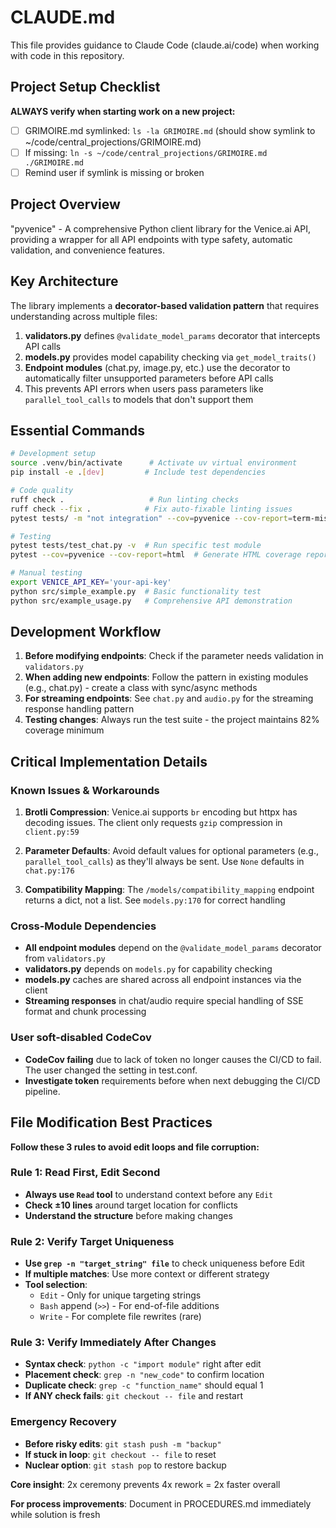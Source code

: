 # CLAUDE.md

This file provides guidance to Claude Code (claude.ai/code) when working with code in this repository.

## Project Setup Checklist

**ALWAYS verify when starting work on a new project:**
- [ ] GRIMOIRE.md symlinked: `ls -la GRIMOIRE.md` (should show symlink to ~/code/central_projections/GRIMOIRE.md)
- [ ] If missing: `ln -s ~/code/central_projections/GRIMOIRE.md ./GRIMOIRE.md`
- [ ] Remind user if symlink is missing or broken

## Project Overview

"pyvenice" - A comprehensive Python client library for the Venice.ai API, providing a wrapper for all API endpoints with type safety, automatic validation, and convenience features.

## Key Architecture

The library implements a **decorator-based validation pattern** that requires understanding across multiple files:

1. **validators.py** defines `@validate_model_params` decorator that intercepts API calls
2. **models.py** provides model capability checking via `get_model_traits()`
3. **Endpoint modules** (chat.py, image.py, etc.) use the decorator to automatically filter unsupported parameters before API calls
4. This prevents API errors when users pass parameters like `parallel_tool_calls` to models that don't support them

## Essential Commands

```bash
# Development setup
source .venv/bin/activate      # Activate uv virtual environment
pip install -e .[dev]         # Include test dependencies

# Code quality
ruff check .                   # Run linting checks
ruff check --fix .            # Fix auto-fixable linting issues
pytest tests/ -m "not integration" --cov=pyvenice --cov-report=term-missing  # Unit tests with coverage

# Testing
pytest tests/test_chat.py -v  # Run specific test module
pytest --cov=pyvenice --cov-report=html  # Generate HTML coverage report

# Manual testing
export VENICE_API_KEY='your-api-key'
python src/simple_example.py  # Basic functionality test
python src/example_usage.py   # Comprehensive API demonstration
```

## Development Workflow

1. **Before modifying endpoints**: Check if the parameter needs validation in `validators.py`
2. **When adding new endpoints**: Follow the pattern in existing modules (e.g., chat.py) - create a class with sync/async methods
3. **For streaming endpoints**: See `chat.py` and `audio.py` for the streaming response handling pattern
4. **Testing changes**: Always run the test suite - the project maintains 82% coverage minimum

## Critical Implementation Details

### Known Issues & Workarounds

1. **Brotli Compression**: Venice.ai supports `br` encoding but httpx has decoding issues. The client only requests `gzip` compression in `client.py:59`

2. **Parameter Defaults**: Avoid default values for optional parameters (e.g., `parallel_tool_calls`) as they'll always be sent. Use `None` defaults in `chat.py:176`

3. **Compatibility Mapping**: The `/models/compatibility_mapping` endpoint returns a dict, not a list. See `models.py:170` for correct handling

### Cross-Module Dependencies

- **All endpoint modules** depend on the `@validate_model_params` decorator from `validators.py`
- **validators.py** depends on `models.py` for capability checking
- **models.py** caches are shared across all endpoint instances via the client
- **Streaming responses** in chat/audio require special handling of SSE format and chunk processing

### User soft-disabled CodeCov

- **CodeCov failing** due to lack of token no longer causes the CI/CD to fail. The user changed the setting in test.conf.
- **Investigate token** requirements before when next debugging the CI/CD pipeline.

## File Modification Best Practices

**Follow these 3 rules to avoid edit loops and file corruption:**

### Rule 1: Read First, Edit Second
- **Always use `Read` tool** to understand context before any `Edit`
- **Check ±10 lines** around target location for conflicts
- **Understand the structure** before making changes

### Rule 2: Verify Target Uniqueness  
- **Use `grep -n "target_string" file`** to check uniqueness before Edit
- **If multiple matches**: Use more context or different strategy
- **Tool selection**:
  - `Edit` - Only for unique targeting strings
  - `Bash` append (`>>`) - For end-of-file additions
  - `Write` - For complete file rewrites (rare)

### Rule 3: Verify Immediately After Changes
- **Syntax check**: `python -c "import module"` right after edit
- **Placement check**: `grep -n "new_code"` to confirm location  
- **Duplicate check**: `grep -c "function_name"` should equal 1
- **If ANY check fails**: `git checkout -- file` and restart

### Emergency Recovery
- **Before risky edits**: `git stash push -m "backup"`
- **If stuck in loop**: `git checkout -- file` to reset
- **Nuclear option**: `git stash pop` to restore backup

**Core insight**: 2x ceremony prevents 4x rework = 2x faster overall

**For process improvements**: Document in PROCEDURES.md immediately while solution is fresh
